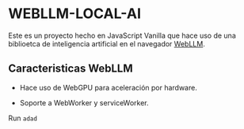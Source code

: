 # WEBLLM-LOCAL-AI

Este es un proyecto hecho en JavaScript Vanilla que hace uso de una biblioetca de inteligencia artificial
en el navegador [WebLLM](https://github.com/mlc-ai/web-llm).

## Caracteristicas WebLLM

* Hace uso de WebGPU para aceleración por hardware. 

* Soporte a WebWorker y serviceWorker.


Run `adad` 
